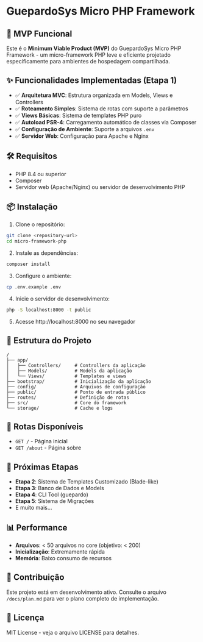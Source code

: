 # GuepardoSys Micro PHP Framework

## 🚀 MVP Funcional

Este é o **Minimum Viable Product (MVP)** do GuepardoSys Micro PHP Framework - um micro-framework PHP leve e eficiente projetado especificamente para ambientes de hospedagem compartilhada.

## ✨ Funcionalidades Implementadas (Etapa 1)

- ✅ **Arquitetura MVC**: Estrutura organizada em Models, Views e Controllers
- ✅ **Roteamento Simples**: Sistema de rotas com suporte a parâmetros
- ✅ **Views Básicas**: Sistema de templates PHP puro
- ✅ **Autoload PSR-4**: Carregamento automático de classes via Composer
- ✅ **Configuração de Ambiente**: Suporte a arquivos `.env`
- ✅ **Servidor Web**: Configuração para Apache e Nginx

## 🛠️ Requisitos

- PHP 8.4 ou superior
- Composer
- Servidor web (Apache/Nginx) ou servidor de desenvolvimento PHP

## 📦 Instalação

1. Clone o repositório:
```bash
git clone <repository-url>
cd micro-framework-php
```

2. Instale as dependências:
```bash
composer install
```

3. Configure o ambiente:
```bash
cp .env.example .env
```

4. Inicie o servidor de desenvolvimento:
```bash
php -S localhost:8000 -t public
```

5. Acesse http://localhost:8000 no seu navegador

## 📁 Estrutura do Projeto

```
/
├── app/
│   ├── Controllers/     # Controllers da aplicação
│   ├── Models/          # Models da aplicação  
│   └── Views/           # Templates e views
├── bootstrap/           # Inicialização da aplicação
├── config/              # Arquivos de configuração
├── public/              # Ponto de entrada público
├── routes/              # Definição de rotas
├── src/                 # Core do framework
└── storage/             # Cache e logs
```

## 🔄 Rotas Disponíveis

- `GET /` - Página inicial
- `GET /about` - Página sobre

## 🎯 Próximas Etapas

- **Etapa 2**: Sistema de Templates Customizado (Blade-like)
- **Etapa 3**: Banco de Dados e Models
- **Etapa 4**: CLI Tool (guepardo)
- **Etapa 5**: Sistema de Migrações
- E muito mais...

## 📊 Performance

- **Arquivos**: < 50 arquivos no core (objetivo: < 200)
- **Inicialização**: Extremamente rápida
- **Memória**: Baixo consumo de recursos

## 🤝 Contribuição

Este projeto está em desenvolvimento ativo. Consulte o arquivo `/docs/plan.md` para ver o plano completo de implementação.

## 📄 Licença

MIT License - veja o arquivo LICENSE para detalhes.
